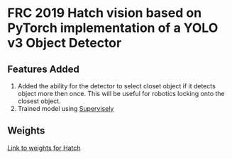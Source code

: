 # FRC 2019 Hatch vision based on PyTorch implementation of a YOLO v3 Object Detector

## Features Added
1. Added the ability for the detector to select closet object if it detects object more then once. This will be useful for robotics locking onto the closest object.
2. Trained model using [Supervisely](https://supervise.ly/)

## Weights
[Link to weights for Hatch](https://drive.google.com/file/d/1jDIXOPzHHXc8evMTW-0w_kXeUvOXYbqh/view?usp=sharing)
